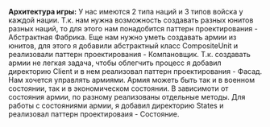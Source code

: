 **Архитектура игры:**
У нас имеются 2 типа наций и 3 типов войска у каждой нации. Т.к. нам нужна возможность создавать разных юнитов разных наций, то для этого нам понадобится паттерн проектирования - Абстрактная Фабрика. Еще нам нужно уметь создавать армии из юнитов, для этого я добавили абстрактный класс CompositeUnit и реализовали паттерн проектирования - Компановщик. Т.к. создавать армии не легкая задача, чтобы облегчить процесс я добавил директорию Client и в нем реализовал паттерн проектирования - Фасад. Нам хочется управлять армиями. Армия можеть быть так и в военном состоянии, так и в экономическом состоянии. В зависимоти от состояния армии, по разному реализованы отдельные методы. Для работы с состояниями армии, я добавил директорию States и реализовал паттерн проектироваия - Состояние.
